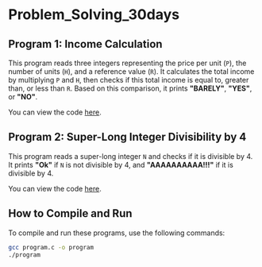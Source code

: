 # Problem_Solving_30days

## Program 1: Income Calculation

This program reads three integers representing the price per unit (`P`), the number of units (`H`), and a reference value (`R`). It calculates the total income by multiplying `P` and `H`, then checks if this total income is equal to, greater than, or less than `R`. Based on this comparison, it prints **"BARELY"**, **"YES"**, or **"NO"**.

You can view the code [here](program.c#L1-L26). 

## Program 2: Super-Long Integer Divisibility by 4

This program reads a super-long integer `N` and checks if it is divisible by 4. It prints **"Ok"** if `N` is not divisible by 4, and **"AAAAAAAAAA!!!"** if it is divisible by 4.

You can view the code [here](program.c#L28-L55).

## How to Compile and Run

To compile and run these programs, use the following commands:

```bash
gcc program.c -o program
./program
